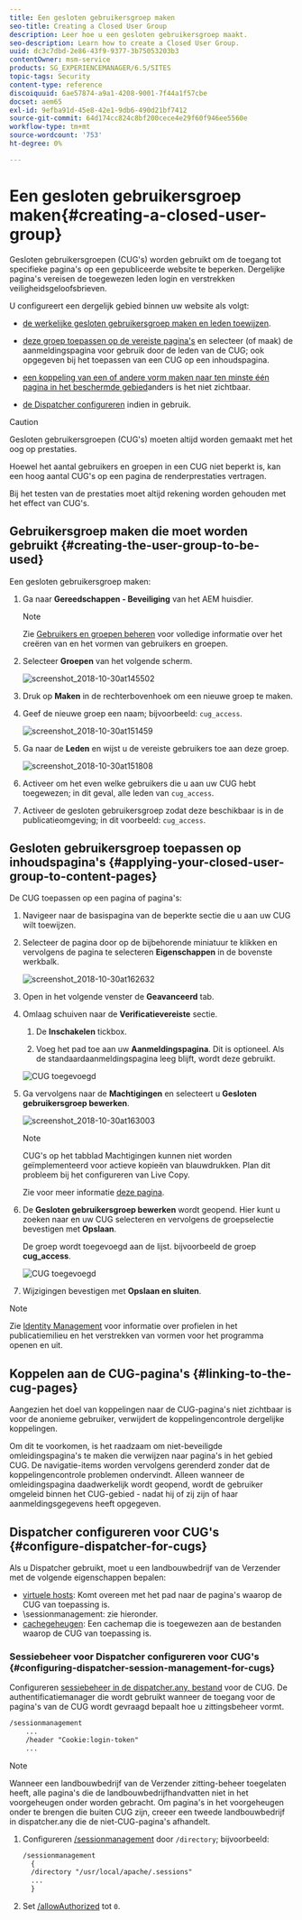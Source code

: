 ```yaml
---
title: Een gesloten gebruikersgroep maken
seo-title: Creating a Closed User Group
description: Leer hoe u een gesloten gebruikersgroep maakt.
seo-description: Learn how to create a Closed User Group.
uuid: dc3c7dbd-2e86-43f9-9377-3b75053203b3
contentOwner: msm-service
products: SG_EXPERIENCEMANAGER/6.5/SITES
topic-tags: Security
content-type: reference
discoiquuid: 6ae57874-a9a1-4208-9001-7f44a1f57cbe
docset: aem65
exl-id: 9efba91d-45e8-42e1-9db6-490d21bf7412
source-git-commit: 64d174cc824c8bf200cece4e29f60f946ee5560e
workflow-type: tm+mt
source-wordcount: '753'
ht-degree: 0%

---
```


# Een gesloten gebruikersgroep maken{#creating-a-closed-user-group}

Gesloten gebruikersgroepen (CUG&#39;s) worden gebruikt om de toegang tot specifieke pagina&#39;s op een gepubliceerde website te beperken. Dergelijke pagina&#39;s vereisen de toegewezen leden login en verstrekken veiligheidsgeloofsbrieven.

U configureert een dergelijk gebied binnen uw website als volgt:

* [de werkelijke gesloten gebruikersgroep maken en leden toewijzen](#creating-the-user-group-to-be-used).

* [deze groep toepassen op de vereiste pagina&#39;s](#applying-your-closed-user-group-to-content-pages) en selecteer (of maak) de aanmeldingspagina voor gebruik door de leden van de CUG; ook opgegeven bij het toepassen van een CUG op een inhoudspagina.

* [een koppeling van een of andere vorm maken naar ten minste één pagina in het beschermde gebied](#linking-to-the-cug-pages)anders is het niet zichtbaar.

* [de Dispatcher configureren](#configure-dispatcher-for-cugs) indien in gebruik.

>[!CAUTION]
>
>Gesloten gebruikersgroepen (CUG&#39;s) moeten altijd worden gemaakt met het oog op prestaties.
>
>Hoewel het aantal gebruikers en groepen in een CUG niet beperkt is, kan een hoog aantal CUG&#39;s op een pagina de renderprestaties vertragen.
>
>Bij het testen van de prestaties moet altijd rekening worden gehouden met het effect van CUG&#39;s.

## Gebruikersgroep maken die moet worden gebruikt {#creating-the-user-group-to-be-used}

Een gesloten gebruikersgroep maken:

1. Ga naar **Gereedschappen - Beveiliging** van het AEM huisdier.

   >[!NOTE]
   >
   >Zie [Gebruikers en groepen beheren](/help/sites-administering/security.md#managing-users-and-groups) voor volledige informatie over het creëren van en het vormen van gebruikers en groepen.

1. Selecteer **Groepen** van het volgende scherm.

   ![screenshot_2018-10-30at145502](assets/screenshot_2018-10-30at145502.png)

1. Druk op **Maken** in de rechterbovenhoek om een nieuwe groep te maken.
1. Geef de nieuwe groep een naam; bijvoorbeeld: `cug_access`.

   ![screenshot_2018-10-30at151459](assets/screenshot_2018-10-30at151459.png)

1. Ga naar de **Leden** en wijst u de vereiste gebruikers toe aan deze groep.

   ![screenshot_2018-10-30at151808](assets/screenshot_2018-10-30at151808.png)

1. Activeer om het even welke gebruikers die u aan uw CUG hebt toegewezen; in dit geval, alle leden van `cug_access`.
1. Activeer de gesloten gebruikersgroep zodat deze beschikbaar is in de publicatieomgeving; in dit voorbeeld: `cug_access`.

## Gesloten gebruikersgroep toepassen op inhoudspagina&#39;s {#applying-your-closed-user-group-to-content-pages}

De CUG toepassen op een pagina of pagina&#39;s:

1. Navigeer naar de basispagina van de beperkte sectie die u aan uw CUG wilt toewijzen.
1. Selecteer de pagina door op de bijbehorende miniatuur te klikken en vervolgens de pagina te selecteren **Eigenschappen** in de bovenste werkbalk.

   ![screenshot_2018-10-30at162632](assets/screenshot_2018-10-30at162632.png)

1. Open in het volgende venster de **Geavanceerd** tab.

1. Omlaag schuiven naar de **Verificatievereiste** sectie.

   1. De **Inschakelen** tickbox.

   1. Voeg het pad toe aan uw **Aanmeldingspagina**.
Dit is optioneel. Als de standaardaanmeldingspagina leeg blijft, wordt deze gebruikt.

   ![CUG toegevoegd](assets/cug-authentication-requirement.png)

1. Ga vervolgens naar de **Machtigingen** en selecteert u **Gesloten gebruikersgroep bewerken**.

   ![screenshot_2018-10-30at163003](assets/screenshot_2018-10-30at163003.png)

   >[!NOTE]
   >
   >CUG&#39;s op het tabblad Machtigingen kunnen niet worden geïmplementeerd voor actieve kopieën van blauwdrukken. Plan dit probleem bij het configureren van Live Copy.
   >
   >Zie voor meer informatie [deze pagina](closed-user-groups.md#aem-livecopy).

1. De **Gesloten gebruikersgroep bewerken** wordt geopend. Hier kunt u zoeken naar en uw CUG selecteren en vervolgens de groepselectie bevestigen met **Opslaan**.

   De groep wordt toegevoegd aan de lijst. bijvoorbeeld de groep **cug_access**.

   ![CUG toegevoegd](assets/cug-added.png)

1. Wijzigingen bevestigen met **Opslaan en sluiten**.

>[!NOTE]
>
>Zie [Identity Management](/help/sites-administering/identity-management.md) voor informatie over profielen in het publicatiemilieu en het verstrekken van vormen voor het programma openen en uit.

## Koppelen aan de CUG-pagina&#39;s {#linking-to-the-cug-pages}

Aangezien het doel van koppelingen naar de CUG-pagina&#39;s niet zichtbaar is voor de anonieme gebruiker, verwijdert de koppelingencontrole dergelijke koppelingen.

Om dit te voorkomen, is het raadzaam om niet-beveiligde omleidingspagina&#39;s te maken die verwijzen naar pagina&#39;s in het gebied CUG. De navigatie-items worden vervolgens gerenderd zonder dat de koppelingencontrole problemen ondervindt. Alleen wanneer de omleidingspagina daadwerkelijk wordt geopend, wordt de gebruiker omgeleid binnen het CUG-gebied - nadat hij of zij zijn of haar aanmeldingsgegevens heeft opgegeven.

## Dispatcher configureren voor CUG&#39;s {#configure-dispatcher-for-cugs}

Als u Dispatcher gebruikt, moet u een landbouwbedrijf van de Verzender met de volgende eigenschappen bepalen:

* [virtuele hosts](https://experienceleague.adobe.com/docs/experience-manager-dispatcher/using/configuring/dispatcher-configuration.html?lang=en#identifying-virtual-hosts-virtualhosts): Komt overeen met het pad naar de pagina&#39;s waarop de CUG van toepassing is.
* \sessionmanagement: zie hieronder.
* [cachegeheugen](https://experienceleague.adobe.com/docs/experience-manager-dispatcher/using/configuring/dispatcher-configuration.html?lang=en#configuring-the-dispatcher-cache-cache): Een cachemap die is toegewezen aan de bestanden waarop de CUG van toepassing is.

### Sessiebeheer voor Dispatcher configureren voor CUG&#39;s {#configuring-dispatcher-session-management-for-cugs}

Configureren [sessiebeheer in de dispatcher.any, bestand](https://experienceleague.adobe.com/docs/experience-manager-dispatcher/using/configuring/dispatcher-configuration.html?lang=en#enabling-secure-sessions-sessionmanagement) voor de CUG. De authentificatiemanager die wordt gebruikt wanneer de toegang voor de pagina&#39;s van de CUG wordt gevraagd bepaalt hoe u zittingsbeheer vormt.

```xml
/sessionmanagement
    ...
    /header "Cookie:login-token"
    ...
```

>[!NOTE]
>
>Wanneer een landbouwbedrijf van de Verzender zitting-beheer toegelaten heeft, alle pagina&#39;s die de landbouwbedrijfhandvatten niet in het voorgeheugen onder worden gebracht. Om pagina&#39;s in het voorgeheugen onder te brengen die buiten CUG zijn, creeer een tweede landbouwbedrijf in dispatcher.any
>die de niet-CUG-pagina&#39;s afhandelt.

1. Configureren [/sessionmanagement](https://experienceleague.adobe.com/docs/experience-manager-dispatcher/using/configuring/dispatcher-configuration.html?lang=en#enabling-secure-sessions-sessionmanagement) door `/directory`; bijvoorbeeld:

   ```xml
   /sessionmanagement
     {
     /directory "/usr/local/apache/.sessions"
     ...
     }
   ```

1. Set [/allowAuthorized](https://experienceleague.adobe.com/docs/experience-manager-dispatcher/using/configuring/dispatcher-configuration.html?lang=en#caching-when-authentication-is-used) tot `0`.
